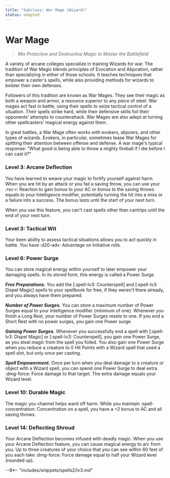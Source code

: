 ```yaml
---
title: "Subclass: War Mage (Wizard)"
status: adapted
---
```


<p style="display:none">
Mix Protective and Destructive Magic to Master the Battlefield
</p>

# War Mage

> *Mix Protective and Destructive Magic to Master the Battlefield* 

A variety of arcane colleges specialize in training Wizards for war. The tradition of War Magic blends principles of Evocation and Abjuration, rather than specializing in either of those schools. It teaches techniques that empower a caster's spells, while also providing methods for wizards to bolster their own defenses.

Followers of this tradition are known as War Mages. They see their magic as both a weapon and armor, a resource superior to any piece of steel. War mages act fast in battle, using their spells to seize tactical control of a situation. Their spells strike hard, while their defensive skills foil their opponents' attempts to counterattack. War Mages are also adept at turning other spellcasters' magical energy against them.

In great battles, a War Mage often works with evokers, abjurers, and other types of wizards. Evokers, in particular, sometimes tease War Mages for splitting their attention between offense and defense. A war mage's typical response: "What good is being able to throw a mighty fireball if I die before I can cast it?"

### Level 3: Arcane Deflection

You have learned to weave your magic to fortify yourself against harm. When you are hit by an attack or you fail a saving throw, you can use your :rsc-r: Reaction to gain bonus to your AC or bonus to the saving throws equals to your Intelligence modifier, potentially turning the hit into a miss or a failure into a success. The bonus lasts until the start of your next turn. 

When you use this feature, you can't cast spells other than cantrips until the end of your next turn. 

### Level 3: Tactical Wit

Your keen ability to assess tactical situations allows you to act quickly in battle. You have :d20-adv: Advantage on Initiative rolls.

### Level 6: Power Surge

You can store magical energy within yourself to later empower your damaging spells. In its stored form, this energy is called a Power Surge.

***Free Preparations.*** You add the [:spell-lv3: Counterspell] and [:spell-lv3: Dispel Magic] spells to your spellbook for free, if they weren't there already, and you always have them prepared.

***Number of Power Surges.*** You can store a maximum number of Power Surges equal to your Intelligence modifier (minimum of one). Whenever you finish a Long Rest, your number of Power Surges resets to one. If you end a Short Rest with no power surges, you gain one Power surge.

***Gaining Power Surges.*** Whenever you successfully end a spell with [:spell-lv3: Dispel Magic] or [:spell-lv3: Counterspell], you gain one Power Surge, as you steal magic from the spell you foiled. You also gain one Power Surge when you reduce a creature to 0 Hit Points with a Wizard spell that used a spell slot, but only once per casting. 

***Spell Empowerment.*** Once per turn when you deal damage to a creature or object with a Wizard spell, you can spend one Power Surge to deal extra :dmg-force: Force damage to that target. The extra damage equals your Wizard level.

### Level 10: Durable Magic

The magic you channel helps ward off harm. While you maintain :spell-concentration: Concentration on a spell, you have a +2 bonus to AC and all saving throws.

### Level 14: Deflecting Shroud

Your Arcane Deflection becomes infused with deadly magic. When you use your Arcane Deflection feature, you can cause magical energy to arc from you. Up to three creatures of your choice that you can see within 60 feet of you each take :dmg-force: Force damage equal to half your Wizard level (rounded up).

--8<-- "includes/snippets/spells2/lv3.md"